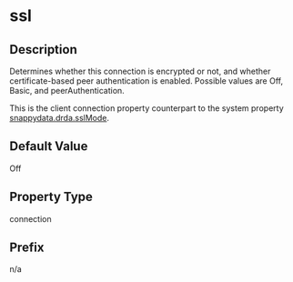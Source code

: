 # ssl

## Description

Determines whether this connection is encrypted or not, and whether certificate-based peer authentication is enabled. Possible values are Off, Basic, and peerAuthentication.

This is the client connection property counterpart to the system property [snappydata.drda.sslMode](../../reference/configuration_parameters/snappydata.drda.sslMode/#snappydatadrdasslmode).

## Default Value

Off

## Property Type

connection

## Prefix

n/a
